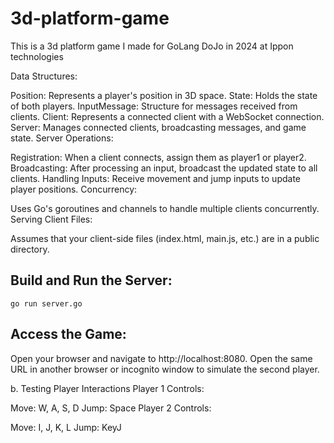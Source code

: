 # 3d-platform-game
This is a 3d platform game I made for GoLang DoJo in 2024 at Ippon technologies 

Data Structures:

Position: Represents a player's position in 3D space.
State: Holds the state of both players.
InputMessage: Structure for messages received from clients.
Client: Represents a connected client with a WebSocket connection.
Server: Manages connected clients, broadcasting messages, and game state.
Server Operations:

Registration: When a client connects, assign them as player1 or player2.
Broadcasting: After processing an input, broadcast the updated state to all clients.
Handling Inputs: Receive movement and jump inputs to update player positions.
Concurrency:

Uses Go's goroutines and channels to handle multiple clients concurrently.
Serving Client Files:

Assumes that your client-side files (index.html, main.js, etc.) are in a public directory.

## Build and Run the Server:

```go run server.go```

## Access the Game:

Open your browser and navigate to http://localhost:8080. Open the same URL in another browser or incognito window to simulate the second player.

b. Testing Player Interactions
Player 1 Controls:

Move: W, A, S, D
Jump: Space
Player 2 Controls:

Move: I, J, K, L
Jump: KeyJ